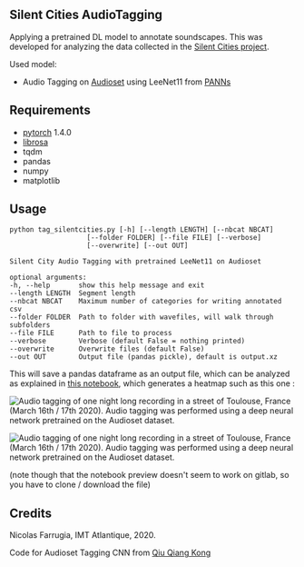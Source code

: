 Silent Cities AudioTagging
--

Applying a pretrained DL model to annotate soundscapes. 
This was developed for analyzing the data collected in the [Silent Cities project](https://osf.io/h285u/).

Used model: 
- Audio Tagging on [Audioset](https://research.google.com/audioset/) using LeeNet11 from [PANNs](https://github.com/qiuqiangkong/audioset_tagging_cnn)

Requirements
--
- [pytorch](https://pytorch.org/) 1.4.0
- [librosa](https://librosa.github.io/librosa/)
- tqdm
- pandas
- numpy
- matplotlib

Usage
--
    python tag_silentcities.py [-h] [--length LENGTH] [--nbcat NBCAT]
                       [--folder FOLDER] [--file FILE] [--verbose]
                       [--overwrite] [--out OUT]

    Silent City Audio Tagging with pretrained LeeNet11 on Audioset

    optional arguments:
    -h, --help       show this help message and exit
    --length LENGTH  Segment length
    --nbcat NBCAT    Maximum number of categories for writing annotated csv
    --folder FOLDER  Path to folder with wavefiles, will walk through subfolders
    --file FILE      Path to file to process
    --verbose        Verbose (default False = nothing printed)
    --overwrite      Overwrite files (default False)
    --out OUT        Output file (pandas pickle), default is output.xz

This will save a pandas dataframe as an output file, which can be analyzed as explained in [this notebook](Analysis.ipynb), which generates a heatmap such as this one : 

![Audio tagging of one night long recording in a street of Toulouse, France (March 16th / 17th 2020). Audio tagging was performed using a deep neural network pretrained on the Audioset dataset.
](silentcity.png)

![Audio tagging of one night long recording in a street of Toulouse, France (March 16th / 17th 2020). Audio tagging was performed using a deep neural network pretrained on the Audioset dataset.
](silentcity2.png)

(note though that the notebook preview doesn't seem to work on gitlab, so you have to clone / download the file)

Credits
--
Nicolas Farrugia, IMT Atlantique, 2020. 

Code for Audioset Tagging CNN from [Qiu Qiang Kong](https://github.com/qiuqiangkong/audioset_tagging_cnn)